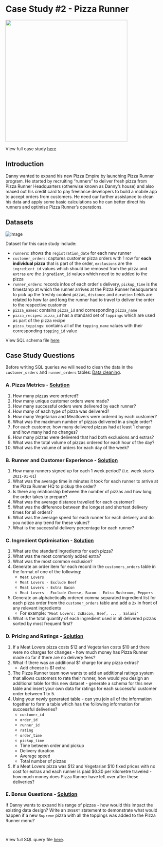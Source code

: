 # Case Study #2 - Pizza Runner
<img src='https://8weeksqlchallenge.com/images/case-study-designs/2.png' width='400'>

View full case study [here](https://8weeksqlchallenge.com/case-study-2/)

## Introduction
Danny wanted to expand his new Pizza Empire by launching Pizza Runner program. He started by recruiting “runners” to deliver fresh pizza from Pizza Runner Headquarters (otherwise known as Danny’s house) and also maxed out his credit card to pay freelance developers to build a mobile app to accept orders from customers. He need our further assistance to clean his data and apply some basic calculations so he can better direct his runners and optimise Pizza Runner’s operations.

## Datasets

![image](https://user-images.githubusercontent.com/58045173/184939849-7f9005bf-9560-41e1-afe8-6cecfbee01c6.png)

Dataset for this case study include:
* `runners`: shows the `registration_date` for each new runner
* `customer_orders`: captures customer pizza orders with 1 row for **each individual pizza** that is part of the order, `exclusions` are the `ingredient_id` values which should be removed from the pizza and `extras` are the `ingredient_id` values which need to be added to the pizza
* `runner_orders`: records infos of each order's delivery, `pickup_time` is the timestamp at which the runner arrives at the Pizza Runner headquarters to pick up the freshly cooked pizzas, `distance` and `duration` fields are related to how far and long the runner had to travel to deliver the order to the respective customer
* `pizza_names`: contains `pizza_id` and corresponding `pizza_name`
* `pizza_recipes`: `pizza_id` has a standard set of `toppings` which are used as part of the pizza recipe
* `pizza_toppings`: contains all of the `topping_name` values with their corresponding `topping_id` value

View SQL schema file [here](https://github.com/maanh96/8weeksqlchallenge/blob/main/Case%20Study%20%232%20-%20Pizza%20Runner/Schema.sql) 

## Case Study Questions
Before writing SQL queries we will need to clean the data in the `customer_orders` and `runner_orders` tables: [Data cleaning](https://github.com/maanh96/8weeksqlchallenge/blob/main/Case%20Study%20%232%20-%20Pizza%20Runner/0.%20Data%20cleaning.md).

### A. Pizza Metrics - [Solution](https://github.com/maanh96/8weeksqlchallenge/blob/main/Case%20Study%20%232%20-%20Pizza%20Runner/A.%20Pizza%20Metrics.md)
<ol>
  <li>How many pizzas were ordered?</li>
  <li>How many unique customer orders were made?</li>
  <li>How many successful orders were delivered by each runner?</li>
  <li>How many of each type of pizza was delivered?</li>
  <li>How many Vegetarian and Meatlovers were ordered by each customer?</li>
  <li>What was the maximum number of pizzas delivered in a single order?</li>
  <li>For each customer, how many delivered pizzas had at least 1 change and how many had no changes?</li>
  <li>How many pizzas were delivered that had both exclusions and extras?</li>
  <li>What was the total volume of pizzas ordered for each hour of the day?</li>
  <li>What was the volume of orders for each day of the week?</li>
</ol>

### B. Runner and Customer Experience - [Solution](https://github.com/maanh96/8weeksqlchallenge/blob/main/Case%20Study%20%232%20-%20Pizza%20Runner/B.%20Runner%20and%20Customer%20Experience.md)
<ol>
  <li>How many runners signed up for each 1 week period? (i.e. week starts <code>2021-01-01</code>)</li>
  <li>What was the average time in minutes it took for each runner to arrive at the Pizza Runner HQ to pickup the order?</li>
  <li>Is there any relationship between the number of pizzas and how long the order takes to prepare?</li>
  <li>What was the average distance travelled for each customer?</li>
  <li>What was the difference between the longest and shortest delivery times for all orders?</li>
  <li>What was the average speed for each runner for each delivery and do you notice any trend for these values?</li>
  <li>What is the successful delivery percentage for each runner?</li>
</ol>

### C. Ingredient Optimisation - [Solution](https://github.com/maanh96/8weeksqlchallenge/blob/main/Case%20Study%20%232%20-%20Pizza%20Runner/C.%20Ingredient%20Optimisation.md)
<ol>
  <li>What are the standard ingredients for each pizza?</li>
  <li>What was the most commonly added extra?</li>
  <li>What was the most common exclusion?</li>
  <li>Generate an order item for each record in the <code>customers_orders</code> table in the format of one of the following:
    <ul>
      <li><code>Meat Lovers</code></li>
      <li><code>Meat Lovers - Exclude Beef</code></li>
      <li><code>Meat Lovers - Extra Bacon</code></li>
      <li><code>Meat Lovers - Exclude Cheese, Bacon - Extra Mushroom, Peppers</code></li>
    </ul>
  </li>
  <li>Generate an alphabetically ordered comma separated ingredient list for each pizza order from the <code>customer_orders</code> table and add a <code>2x</code> in front of any relevant ingredients
    <ul>
      <li>For example: <code>"Meat Lovers: 2xBacon, Beef, ... , Salami"</code></li>
    </ul>
  </li>
  <li>What is the total quantity of each ingredient used in all delivered pizzas sorted by most frequent first?</li>
</ol>

### D. Pricing and Ratings - [Solution](https://github.com/maanh96/8weeksqlchallenge/blob/main/Case%20Study%20%232%20-%20Pizza%20Runner/D.%20Pricing%20and%20Ratings%20%26%20E.%20Bonus%20Questions.md)
<ol>
  <li>If a Meat Lovers pizza costs $12 and Vegetarian costs $10 and there were no charges for changes - how much money has Pizza Runner made so far if there are no delivery fees?</li>
  <li>What if there was an additional $1 charge for any pizza extras?
    <ul>
      <li>Add cheese is $1 extra</li>
    </ul>
  </li>
  <li>The Pizza Runner team now wants to add an additional ratings system that allows customers to rate their runner, how would you design an additional table for this new dataset - generate a schema for this new table and insert your own data for ratings for each successful customer order between 1 to 5.</li>
  <li>Using your newly generated table - can you join all of the information together to form a table which has the following information for successful deliveries?
    <ul>
      <li><code>customer_id</code></li>
      <li><code>order_id</code></li>
      <li><code>runner_id</code></li>
      <li><code>rating</code></li>
      <li><code>order_time</code></li>
      <li><code>pickup_time</code></li>
      <li>Time between order and pickup</li>
      <li>Delivery duration</li>
      <li>Average speed</li> 
      <li>Total number of pizzas</li>
    </ul>
  </li>
  <li>If a Meat Lovers pizza was $12 and Vegetarian $10 fixed prices with no cost for extras and each runner is paid $0.30 per kilometre traveled - how much money does Pizza Runner have left over after these deliveries?</li>
</ol>


### E. Bonus Questions - [Solution](./D.%20Pricing%20and%20Ratings%20%26%20E.%20Bonus%20Questions.md#e-bonus-questions)
If Danny wants to expand his range of pizzas - how would this impact the existing data design? Write an <code>INSERT</code> statement to demonstrate what would happen if a new <code>Supreme</code> pizza with all the toppings was added to the Pizza Runner menu?

<br>

View full SQL query file [here](https://github.com/maanh96/8weeksqlchallenge/blob/main/Case%20Study%20%232%20-%20Pizza%20Runner/Query.sql).
